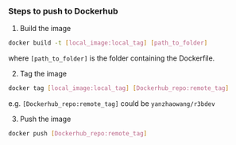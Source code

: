 ### Steps to push to Dockerhub

1. Build the image
```bash
docker build -t [local_image:local_tag] [path_to_folder]
```
where `[path_to_folder]` is the folder containing the Dockerfile.

2. Tag the image
```bash
docker tag [local_image:local_tag] [Dockerhub_repo:remote_tag]
```
e.g. `[Dockerhub_repo:remote_tag]` could be `yanzhaowang/r3bdev`

3. Push the image
```bash
docker push [Dockerhub_repo:remote_tag]
```
